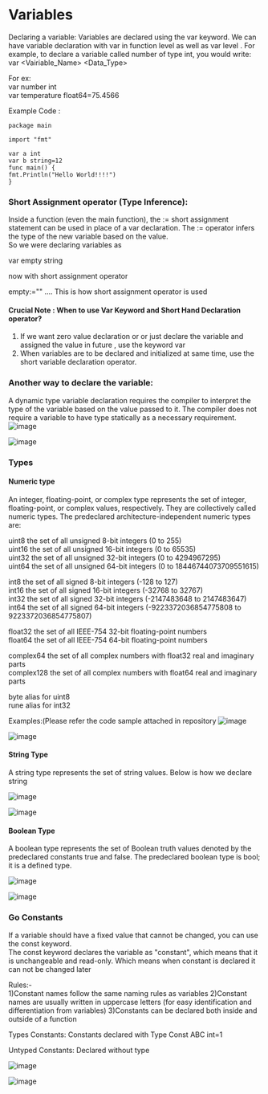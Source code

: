 # Variables

Declaring a variable: Variables are declared using the var keyword. We can have variable declaration with var in function level as well as var level . For example, to declare a variable called number of type int, you would write:  
var <Vairiable_Name> <Data_Type>

For ex:  
var number int  
var temperature float64=75.4566

Example Code :
```
package main 

import "fmt" 

var a int 
var b string=12 
func main() { 
fmt.Println("Hello World!!!!") 
} 
 ```
### Short Assignment operator (Type Inference):

Inside a function (even the main function), the := short assignment statement can be used in place of a var declaration. The := operator infers the type of the new variable based on the value.  
So we were declaring variables as

var empty string

now with short assignment operator

empty:="" …. This is how short assignment operator is used

#### Crucial Note : When to use Var Keyword and Short Hand Declaration operator?

1. If we want zero value declaration or or just declare the variable and assigned the value in future , use the keyword var
2. When variables are to be declared and initialized at same time, use the short variable declaration operator.

### Another way to declare the variable:

A dynamic type variable declaration requires the compiler to interpret the type of the variable based on the value passed to it. The compiler does not require a variable to have type statically as a necessary requirement.  
![image](https://github.com/VijayVPatil/GoLangWithVijay/assets/76161912/de7b51ff-c7c4-4894-ae7a-6d58037aebaf)

![image](https://github.com/VijayVPatil/GoLangWithVijay/assets/76161912/24c6bca0-f687-4687-a9ba-a2529b0d07e7)

### Types

#### Numeric type

An integer, floating-point, or complex type represents the set of integer, floating-point, or complex values, respectively. They are collectively called numeric types. The predeclared architecture-independent numeric types are:

uint8 the set of all unsigned 8-bit integers (0 to 255)  
uint16 the set of all unsigned 16-bit integers (0 to 65535)  
uint32 the set of all unsigned 32-bit integers (0 to 4294967295)  
uint64 the set of all unsigned 64-bit integers (0 to 18446744073709551615)

int8 the set of all signed 8-bit integers (-128 to 127)  
int16 the set of all signed 16-bit integers (-32768 to 32767)  
int32 the set of all signed 32-bit integers (-2147483648 to 2147483647)  
int64 the set of all signed 64-bit integers (-9223372036854775808 to 9223372036854775807)

float32 the set of all IEEE-754 32-bit floating-point numbers  
float64 the set of all IEEE-754 64-bit floating-point numbers

complex64 the set of all complex numbers with float32 real and imaginary parts  
complex128 the set of all complex numbers with float64 real and imaginary parts

byte alias for uint8  
rune alias for int32

Examples:(Please refer the code sample attached in repository
![image](https://github.com/VijayVPatil/GoLangWithVijay/assets/76161912/cd62a4d2-c4b1-45b8-a4fe-ae5b6b694bca)

![image](https://github.com/VijayVPatil/GoLangWithVijay/assets/76161912/5af2baa4-d040-4b3c-af45-782a47695e9c)

#### String Type

A string type represents the set of string values.
Below is how we declare string

![image](https://github.com/VijayVPatil/GoLangWithVijay/assets/76161912/c701225c-8c6b-46ea-a8cb-fb4f99bebbe4)

![image](https://github.com/VijayVPatil/GoLangWithVijay/assets/76161912/3cb89443-83e2-42ff-9014-529cc3eb6e5e)

#### Boolean Type

A boolean type represents the set of Boolean truth values denoted by the predeclared constants true and false. The predeclared boolean type is bool; it is a defined type.

![image](https://github.com/VijayVPatil/GoLangWithVijay/assets/76161912/2d0ef683-6a6d-44ee-959a-1928780c7174)

![image](https://github.com/VijayVPatil/GoLangWithVijay/assets/76161912/c389fec3-a150-4f50-b816-78942c04ffde)

### Go Constants

If a variable should have a fixed value that cannot be changed, you can use the const keyword.  
The const keyword declares the variable as "constant", which means that it is unchangeable and read-only. Which means when constant is declared it can not be changed later

Rules:-  
1)Constant names follow the same naming rules as variables
2)Constant names are usually written in uppercase letters (for easy identification and differentiation from variables)
3)Constants can be declared both inside and outside of a function

Types Constants: Constants declared with Type
Const ABC int=1

Untyped Constants: Declared without type

![image](https://github.com/VijayVPatil/GoLangWithVijay/assets/76161912/7a16a5c5-a952-4cf3-95d1-767b77b01bd7)

![image](https://github.com/VijayVPatil/GoLangWithVijay/assets/76161912/cc4f74d0-633d-4736-b01a-a2d58a1e4b5d)
